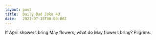```yaml
---
layout: post
title:  Daily Dad Joke 4U
date:   2021-07-15T00:00:00Z
---
```

If April showers bring May flowers, what do May flowers bring? Pilgrims.
